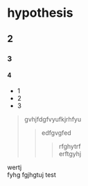 # hypothesis
## 2
### 3
#### 4
- 1
- 2
- 3
> gvhjfdgfvyufkjrhfyu
>> edfgvgfed
>>> rfghytrf  
erftgyhj

wertj  
fyhg
fgjhgtuj
test
